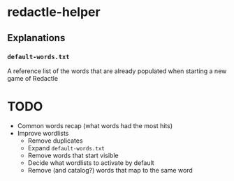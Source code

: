 # redactle-helper

## Explanations
### `default-words.txt`
A reference list of the words that are already populated when starting a new game of Redactle

# TODO
* Common words recap (what words had the most hits)
* Improve wordlists
    * Remove duplicates
    * Expand `default-words.txt`
    * Remove words that start visible
    * Decide what wordlists to activate by default
    * Remove (and catalog?) words that map to the same word